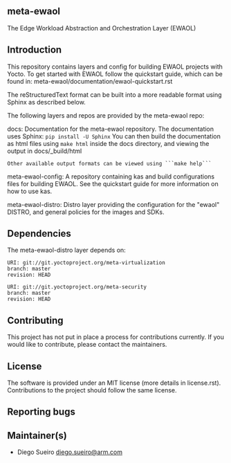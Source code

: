 meta-ewaol
------------
The Edge Workload Abstraction and Orchestration Layer (EWAOL)

Introduction
------------
This repository contains layers and config for building EWAOL projects with
Yocto. To get started with EWAOL follow the quickstart guide, which can be
found in:
meta-ewaol/documentation/ewaol-quickstart.rst

The reStructuredText format can be built into a more readable format using
Sphinx as described below.

The following layers and repos are provided by the meta-ewaol repo:

docs:
    Documentation for the meta-ewaol repository. The documentation uses Sphinx:
    ```pip install -U Sphinx```
    You can then build the documentation as html files using ```make html```
    inside the docs directory, and viewing the output in docs/_build/html

    Other available output formats can be viewed using ```make help```

meta-ewaol-config:
    A repository containing kas and build configurations files for building
    EWAOL. See the quickstart guide for more information on how to use kas.

meta-ewaol-distro:
    Distro layer providing the configuration for the "ewaol" DISTRO, and
    general policies for the images and SDKs.

Dependencies
------------

The meta-ewaol-distro layer depends on:

    URI: git://git.yoctoproject.org/meta-virtualization
    branch: master
    revision: HEAD

    URI: git://git.yoctoproject.org/meta-security
    branch: master
    revision: HEAD

Contributing
------------
This project has not put in place a process for contributions currently. If you
would like to contribute, please contact the maintainers.

License
-------
The software is provided under an MIT license (more details in license.rst).
Contributions to the project should follow the same license.

Reporting bugs
------------

Maintainer(s)
------------
* Diego Sueiro <diego.sueiro@arm.com>
